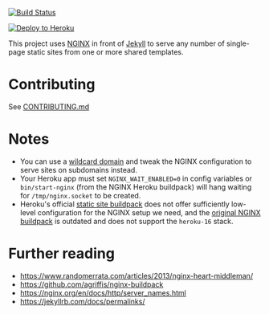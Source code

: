 [![Build Status](https://travis-ci.org/fightforthefuture/lovescensorship.svg?branch=master)](https://travis-ci.org/fightforthefuture/lovescensorship)

[![Deploy to Heroku](https://www.herokucdn.com/deploy/button.svg)](https://heroku.com/deploy?template=https://github.com/fightforthefuture/lovescensorship)

This project uses [NGINX](https://www.nginx.com/) in front of [Jekyll](https://jekyllrb.com/) to serve any number of single-page static sites from one or more shared templates.

# Contributing

See [CONTRIBUTING.md](CONTRIBUTING.md)

# Notes
- You can use a [wildcard domain](https://devcenter.heroku.com/articles/custom-domains#add-a-wildcard-domain) and tweak the NGINX configuration to serve sites on subdomains instead.
- Your Heroku app must set `NGINX_WAIT_ENABLED=0` in config variables or `bin/start-nginx` (from the NGINX Heroku buildpack) will hang waiting for `/tmp/nginx.socket` to be created.
- Heroku's official [static site buildpack](https://github.com/heroku/heroku-buildpack-static) does not offer sufficiently low-level configuration for the NGINX setup we need, and the [original NGINX buildpack](https://github.com/ryandotsmith/nginx-buildpack) is outdated and does not support the `heroku-16` stack.

# Further reading
- https://www.randomerrata.com/articles/2013/nginx-heart-middleman/
- https://github.com/agriffis/nginx-buildpack
- https://nginx.org/en/docs/http/server_names.html
- https://jekyllrb.com/docs/permalinks/
